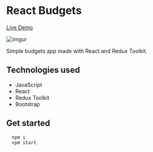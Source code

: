 # React Budgets

[Live Demo](https://react-budgets.netlify.app/)

![imgur](https://i.imgur.com/TcQJ4kW.png)

Simple budgets app made with React and Redux Toolkit.

## Technologies used

- JavaScript
- React
- Redux Toolkit
- Bootstrap

## Get started

```
  npm i
  npm start
```
